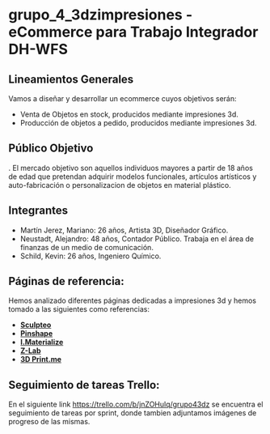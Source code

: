 # grupo_4_3dzimpresiones - eCommerce para Trabajo Integrador DH-WFS

## Lineamientos Generales

Vamos a diseñar y desarrollar un ecommerce cuyos objetivos serán:

- Venta de Objetos en stock, producidos mediante impresiones 3d.
- Producción de objetos a pedido, producidos mediante impresiones 3d.

##   Público Objetivo

. El mercado objetivo son aquellos individuos mayores a partir de 18 años de edad que pretendan adquirir modelos funcionales, artículos artísticos y auto-fabricación o  personalizacion de objetos en material plástico.

## Integrantes

- Martín Jerez, Mariano: 26 años, Artista 3D, Diseñador Gráfico. 
- Neustadt, Alejandro: 48 años, Contador Público. Trabaja en el área de finanzas de un medio de comunicación.
- Schild, Kevin: 26 años, Ingeniero Químico.

## Páginas de referencia:

Hemos analizado diferentes páginas dedicadas a impresiones 3d y hemos tomado a las siguientes como referencias:

- **[Sculpteo](https://www.sculpteo.com/es/)**
- **[Pinshape](https://pinshape.com/3d-marketplace)**
- **[I.Materialize](https://i.materialise.com)**
- **[Z-Lab](https://www.z-lab.com.ar)**
- **[3D Print.me](https://3dprint.me)**

## Seguimiento de tareas Trello:

En el siguiente link https://trello.com/b/jnZOHulq/grupo43dz se encuentra el seguimiento de tareas por sprint, donde tambien
adjuntamos imágenes de progreso de las mismas.

